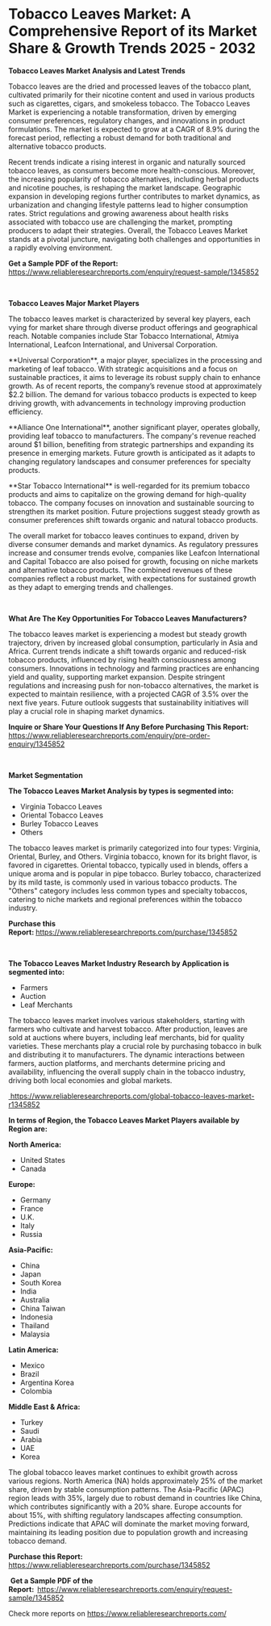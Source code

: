 <p><h1>Tobacco Leaves Market: A Comprehensive Report of its Market Share & Growth Trends 2025 - 2032</h1></p><p><strong>Tobacco Leaves Market Analysis and Latest Trends</strong></p>
<p><p>Tobacco leaves are the dried and processed leaves of the tobacco plant, cultivated primarily for their nicotine content and used in various products such as cigarettes, cigars, and smokeless tobacco. The Tobacco Leaves Market is experiencing a notable transformation, driven by emerging consumer preferences, regulatory changes, and innovations in product formulations. The market is expected to grow at a CAGR of 8.9% during the forecast period, reflecting a robust demand for both traditional and alternative tobacco products. </p><p>Recent trends indicate a rising interest in organic and naturally sourced tobacco leaves, as consumers become more health-conscious. Moreover, the increasing popularity of tobacco alternatives, including herbal products and nicotine pouches, is reshaping the market landscape. Geographic expansion in developing regions further contributes to market dynamics, as urbanization and changing lifestyle patterns lead to higher consumption rates. Strict regulations and growing awareness about health risks associated with tobacco use are challenging the market, prompting producers to adapt their strategies. Overall, the Tobacco Leaves Market stands at a pivotal juncture, navigating both challenges and opportunities in a rapidly evolving environment.</p></p>
<p><strong>Get a Sample PDF of the Report:&nbsp;</strong> <a href="https://www.reliableresearchreports.com/enquiry/request-sample/1345852?utm_campaign=3084&utm_medium=2&utm_source=Github&utm_content=ia&utm_term=03042025&utm_id=tobacco-leaves">https://www.reliableresearchreports.com/enquiry/request-sample/1345852</a></p>
<p>&nbsp;</p>
<p><strong>Tobacco Leaves Major Market Players</strong></p>
<p><p>The tobacco leaves market is characterized by several key players, each vying for market share through diverse product offerings and geographical reach. Notable companies include Star Tobacco International, Atmiya International, Leafcon International, and Universal Corporation.</p><p>**Universal Corporation**, a major player, specializes in the processing and marketing of leaf tobacco. With strategic acquisitions and a focus on sustainable practices, it aims to leverage its robust supply chain to enhance growth. As of recent reports, the company’s revenue stood at approximately $2.2 billion. The demand for various tobacco products is expected to keep driving growth, with advancements in technology improving production efficiency.</p><p>**Alliance One International**, another significant player, operates globally, providing leaf tobacco to manufacturers. The company's revenue reached around $1 billion, benefiting from strategic partnerships and expanding its presence in emerging markets. Future growth is anticipated as it adapts to changing regulatory landscapes and consumer preferences for specialty products.</p><p>**Star Tobacco International** is well-regarded for its premium tobacco products and aims to capitalize on the growing demand for high-quality tobacco. The company focuses on innovation and sustainable sourcing to strengthen its market position. Future projections suggest steady growth as consumer preferences shift towards organic and natural tobacco products.</p><p>The overall market for tobacco leaves continues to expand, driven by diverse consumer demands and market dynamics. As regulatory pressures increase and consumer trends evolve, companies like Leafcon International and Capital Tobacco are also poised for growth, focusing on niche markets and alternative tobacco products. The combined revenues of these companies reflect a robust market, with expectations for sustained growth as they adapt to emerging trends and challenges.</p></p>
<p>&nbsp;</p>
<p><strong>What Are The Key Opportunities For Tobacco Leaves Manufacturers?</strong></p>
<p><p>The tobacco leaves market is experiencing a modest but steady growth trajectory, driven by increased global consumption, particularly in Asia and Africa. Current trends indicate a shift towards organic and reduced-risk tobacco products, influenced by rising health consciousness among consumers. Innovations in technology and farming practices are enhancing yield and quality, supporting market expansion. Despite stringent regulations and increasing push for non-tobacco alternatives, the market is expected to maintain resilience, with a projected CAGR of 3.5% over the next five years. Future outlook suggests that sustainability initiatives will play a crucial role in shaping market dynamics.</p></p>
<p><strong>Inquire or Share Your Questions If Any Before Purchasing This Report:</strong> <a href="https://www.reliableresearchreports.com/enquiry/pre-order-enquiry/1345852?utm_campaign=3084&utm_medium=2&utm_source=Github&utm_content=ia&utm_term=03042025&utm_id=tobacco-leaves">https://www.reliableresearchreports.com/enquiry/pre-order-enquiry/1345852</a></p>
<p>&nbsp;</p>
<p><strong>Market Segmentation</strong></p>
<p><strong>The Tobacco Leaves Market Analysis by types is segmented into:</strong></p>
<p><ul><li>Virginia Tobacco Leaves</li><li>Oriental Tobacco Leaves</li><li>Burley Tobacco Leaves</li><li>Others</li></ul></p>
<p><p>The tobacco leaves market is primarily categorized into four types: Virginia, Oriental, Burley, and Others. Virginia tobacco, known for its bright flavor, is favored in cigarettes. Oriental tobacco, typically used in blends, offers a unique aroma and is popular in pipe tobacco. Burley tobacco, characterized by its mild taste, is commonly used in various tobacco products. The "Others" category includes less common types and specialty tobaccos, catering to niche markets and regional preferences within the tobacco industry.</p></p>
<p><strong>Purchase this Report:&nbsp;</strong><a href="https://www.reliableresearchreports.com/purchase/1345852?utm_campaign=3084&utm_medium=2&utm_source=Github&utm_content=ia&utm_term=03042025&utm_id=tobacco-leaves">https://www.reliableresearchreports.com/purchase/1345852</a></p>
<p>&nbsp;</p>
<p><strong>The Tobacco Leaves Market Industry Research by Application is segmented into:</strong></p>
<p><ul><li>Farmers</li><li>Auction</li><li>Leaf Merchants</li></ul></p>
<p><p>The tobacco leaves market involves various stakeholders, starting with farmers who cultivate and harvest tobacco. After production, leaves are sold at auctions where buyers, including leaf merchants, bid for quality varieties. These merchants play a crucial role by purchasing tobacco in bulk and distributing it to manufacturers. The dynamic interactions between farmers, auction platforms, and merchants determine pricing and availability, influencing the overall supply chain in the tobacco industry, driving both local economies and global markets.</p></p>
<p><a href="https://www.reliableresearchreports.com/global-tobacco-leaves-market-r1345852?utm_campaign=3084&utm_medium=2&utm_source=Github&utm_content=ia&utm_term=03042025&utm_id=tobacco-leaves">&nbsp;https://www.reliableresearchreports.com/global-tobacco-leaves-market-r1345852</a></p>
<p><strong>In terms of Region, the Tobacco Leaves Market Players available by Region are:</strong></p>
<p>
    <p> <strong> North America: </strong>
        <ul>
            <li>United States</li>
            <li>Canada</li>
        </ul>
        </p> 
    <p> <strong> Europe: </strong>
        <ul>
            <li>Germany</li>
            <li>France</li>
            <li>U.K.</li>
            <li>Italy</li>
            <li>Russia</li>
        </ul>
        </p> 
    <p> <strong> Asia-Pacific: </strong>
        <ul>
            <li>China</li>
            <li>Japan</li>
            <li>South Korea</li>
            <li>India</li>
            <li>Australia</li>
            <li>China Taiwan</li>
            <li>Indonesia</li>
            <li>Thailand</li>
            <li>Malaysia</li>
        </ul>
        </p> 
    <p> <strong> Latin America: </strong>
        <ul>
            <li>Mexico</li>
            <li>Brazil</li>
            <li>Argentina Korea</li>
            <li>Colombia</li>
        </ul>
        </p> 
    <p> <strong> Middle East & Africa: </strong>
        <ul>
            <li>Turkey</li>
            <li>Saudi</li>
            <li>Arabia</li>
            <li>UAE</li>
            <li>Korea</li>
        </ul>
    </p>
    </p>
<p><p>The global tobacco leaves market continues to exhibit growth across various regions. North America (NA) holds approximately 25% of the market share, driven by stable consumption patterns. The Asia-Pacific (APAC) region leads with 35%, largely due to robust demand in countries like China, which contributes significantly with a 20% share. Europe accounts for about 15%, with shifting regulatory landscapes affecting consumption. Predictions indicate that APAC will dominate the market moving forward, maintaining its leading position due to population growth and increasing tobacco demand.</p></p>
<p><strong>Purchase this Report: </strong><a href="https://www.reliableresearchreports.com/purchase/1345852?utm_campaign=3084&utm_medium=2&utm_source=Github&utm_content=ia&utm_term=03042025&utm_id=tobacco-leaves">https://www.reliableresearchreports.com/purchase/1345852</a></p>
<p>&nbsp;<strong>Get a Sample PDF of the Report:&nbsp;&nbsp;</strong><a href="https://www.reliableresearchreports.com/enquiry/request-sample/1345852?utm_campaign=3084&utm_medium=2&utm_source=Github&utm_content=ia&utm_term=03042025&utm_id=tobacco-leaves">https://www.reliableresearchreports.com/enquiry/request-sample/1345852</a></p>
<p><strong></strong></p>
<p>Check more reports on <a href="https://www.reliableresearchreports.com/?utm_campaign=3084&utm_medium=2&utm_source=Github&utm_content=ia&utm_term=03042025&utm_id=tobacco-leaves">https://www.reliableresearchreports.com/</a></p>